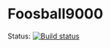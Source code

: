 # Foosball9000

Status: [![Build status](https://ci.appveyor.com/api/projects/status/7p9m18gsfji9d1ik/branch/master?svg=true)](https://github.com/Mech0z/Foosball9000)
